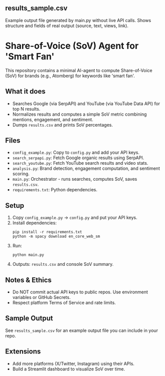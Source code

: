 results_sample.csv
------------------
Example output file generated by main.py without live API calls.
Shows structure and fields of real output (source, text, views, link).
# Share-of-Voice (SoV) Agent for 'Smart Fan'

This repository contains a minimal AI-agent to compute Share-of-Voice (SoV)
for brands (e.g., Atomberg) for keywords like 'smart fan'.

## What it does
- Searches Google (via SerpAPI) and YouTube (via YouTube Data API) for top N results.
- Normalizes results and computes a simple SoV metric combining mentions, engagement, and sentiment.
- Dumps `results.csv` and prints SoV percentages.

## Files
- `config_example.py`: Copy to `config.py` and add your API keys.
- `search_serpapi.py`: Fetch Google organic results using SerpAPI.
- `search_youtube.py`: Fetch YouTube search results and video stats.
- `analysis.py`: Brand detection, engagement computation, and sentiment scoring.
- `main.py`: Orchestrator - runs searches, computes SoV, saves `results.csv`.
- `requirements.txt`: Python dependencies.

## Setup
1. Copy `config_example.py` → `config.py` and put your API keys.
2. Install dependencies:
   ```
   pip install -r requirements.txt
   python -m spacy download en_core_web_sm
   ```
3. Run:
   ```
   python main.py
   ```
4. Outputs: `results.csv` and console SoV summary.

## Notes & Ethics
- Do NOT commit actual API keys to public repos. Use environment variables or GitHub Secrets.
- Respect platform Terms of Service and rate limits.

## Sample Output
See `results_sample.csv` for an example output file you can include in your repo.

## Extensions
- Add more platforms (X/Twitter, Instagram) using their APIs.
- Build a Streamlit dashboard to visualize SoV over time.
